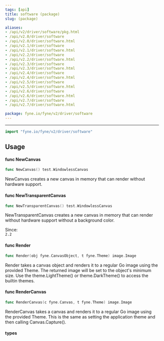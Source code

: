 ```yaml
---
tags: [api]
title: software (package)
slug: (package)

aliases:
- /api/v2/driver/software/pkg.html
- /api/v2.0/driver/software
- /api/v2.0/driver/software.html
- /api/v2.1/driver/software
- /api/v2.1/driver/software.html
- /api/v2.2/driver/software
- /api/v2.2/driver/software.html
- /api/v2.3/driver/software
- /api/v2.3/driver/software.html
- /api/v2.4/driver/software
- /api/v2.4/driver/software.html
- /api/v2.5/driver/software
- /api/v2.5/driver/software.html
- /api/v2.6/driver/software
- /api/v2.6/driver/software.html
- /api/v2.7/driver/software
- /api/v2.7/driver/software.html

package: fyne.io/fyne/v2/driver/software
---
```



---
```go
import "fyne.io/fyne/v2/driver/software"
```


## Usage

#### func  NewCanvas

```go
func NewCanvas() test.WindowlessCanvas
```
NewCanvas creates a new canvas in memory that can render without hardware support.

#### func  NewTransparentCanvas

```go
func NewTransparentCanvas() test.WindowlessCanvas
```
NewTransparentCanvas creates a new canvas in memory that can render without hardware support without a background color.


<div class="since">Since: <code>
2.2</code></div>

#### func  Render

```go
func Render(obj fyne.CanvasObject, t fyne.Theme) image.Image
```
Render takes a canvas object and renders it to a regular Go image using the provided Theme. The returned image will be set to the object's minimum size. Use the theme.LightTheme() or theme.DarkTheme() to access the builtin themes.

#### func  RenderCanvas

```go
func RenderCanvas(c fyne.Canvas, t fyne.Theme) image.Image
```
RenderCanvas takes a canvas and renders it to a regular Go image using the provided Theme. This is the same as setting the application theme and then calling Canvas.Capture().

#### types
